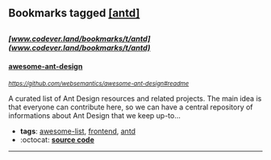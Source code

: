## Bookmarks tagged [[antd]](https://www.codever.land/search?q=[antd])

_<sup><sup>[www.codever.land/bookmarks/t/antd](www.codever.land/bookmarks/t/antd)</sup></sup>_
---
#### [awesome-ant-design](https://github.com/websemantics/awesome-ant-design#readme)
_<sup>https://github.com/websemantics/awesome-ant-design#readme</sup>_

A curated list of Ant Design resources and related projects. The main idea is that everyone can contribute here, so we can have a central repository of informations about Ant Design that we keep up-to...
* **tags**: [awesome-list](../tagged/awesome-list.md), [frontend](../tagged/frontend.md), [antd](../tagged/antd.md)
* :octocat: **[source code](https://github.com/websemantics/awesome-ant-design#readme)**
---

